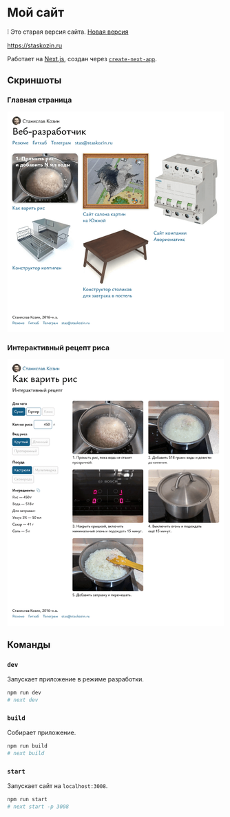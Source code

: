 # Мой сайт

❕ Это старая версия сайта. [Новая версия](https://github.com/staskozin/website-vue)

https://staskozin.ru

Работает на [Next.js](https://nextjs.org/), создан через [`create-next-app`](https://github.com/vercel/next.js/tree/canary/packages/create-next-app).

## Скриншоты

### Главная страница
[![Главная страница сайта](readme/main.png)](https://staskozin.ru)

### Интерактивный рецепт риса
[![Интерактивный рецепт риса](readme/rice-calculator.png)](https://staskozin.ru/rice-calculator)

## Команды

### `dev`
Запускает приложение в режиме разработки.
```sh
npm run dev
# next dev
```

### `build`
Собирает приложение.
```sh
npm run build
# next build
```

### `start`
Запускает сайт на `localhost:3008`.
```sh
npm run start
# next start -p 3008
```
